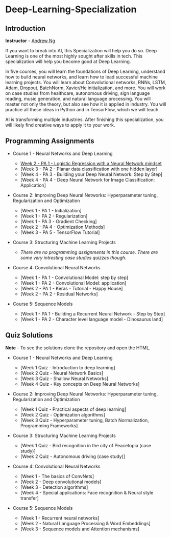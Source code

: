 # Deep-Learning-Specialization

## Introduction 

**Instructor** - [Andrew Ng](http://www.andrewng.org/)

If you want to break into AI, this Specialization will help you do so. Deep Learning is one of the most highly sought after skills in tech. This specialization will help you become good at Deep Learning.

In five courses, you will learn the foundations of Deep Learning, understand how to build neural networks, and learn how to lead successful machine learning projects. You will learn about Convolutional networks, RNNs, LSTM, Adam, Dropout, BatchNorm, Xavier/He initialization, and more. You will work on case studies from healthcare, autonomous driving, sign language reading, music generation, and natural language processing. You will master not only the theory, but also see how it is applied in industry. You will practice all these ideas in Python and in TensorFlow, which we will teach.

AI is transforming multiple industries. After finishing this specialization, you will likely find creative ways to apply it to your work.

## Programming Assignments
 - Course 1 - Neural Networks and Deep Learning
    - [Week 2 - PA 1 - Logistic Regression with a Neural Network mindset]()
    - [Week 3 - PA 2 - Planar data classification with one hidden layer]
    - [Week 4 - PA 3 - Building your Deep Neural Network: Step by Step]
    - [Week 4 - PA 4 - Deep Neural Network for Image Classification: Application]
    
 - Course 2: Improving Deep Neural Networks: Hyperparameter tuning, Regularization and Optimization
    - [Week 1 - PA 1 - Initialization]
    - [Week 1 - PA 2 - Regularization]
    - [Week 1 - PA 3 - Gradient Checking]
    - [Week 2 - PA 4 - Optimization Methods]
    - [Week 3 - PA 5 - TensorFlow Tutorial]
    
- Course 3: Structuring Machine Learning Projects
    - *There are no programming assignments in this course. There are some very intresting case studies quizzes though.*
    
- Course 4: Convolutional Neural Networks
    - [Week 1 - PA 1 - Convolutional Model: step by step]
    - [Week 1 - PA 2 - Convolutional Model: application]
    - [Week 2 - PA 1 - Keras - Tutorial - Happy House]
    - [Week 2 - PA 2 - Residual Networks]
    
- Course 5: Sequence Models
    - [Week 1 - PA 1 - Building a Recurrent Neural Network - Step by Step]
    - [Week 1 - PA 2 - Character level language model - Dinosaurus land]
   
## Quiz Solutions
**Note** - To see the solutions clone the repository and open the HTML.
 - Course 1 - Neural Networks and Deep Learning
    - [Week 1 Quiz - Introduction to deep learning]
    - [Week 2 Quiz - Neural Network Basics]
    - [Week 3 Quiz - Shallow Neural Networks]
    - [Week 4 Quiz - Key concepts on Deep Neural Networks]
    
 - Course 2: Improving Deep Neural Networks: Hyperparameter tuning, Regularization and Optimization 
    - [Week 1 Quiz - Practical aspects of deep learning]
    - [Week 2 Quiz - Optimization algorithms]
    - [Week 3 Quiz - Hyperparameter tuning, Batch Normalization, Programming Frameworks]
    
 - Course 3: Structuring Machine Learning Projects
    - [Week 1 Quiz - Bird recognition in the city of Peacetopia (case study)]
    - [Week 2 Quiz - Autonomous driving (case study)]
    
 - Course 4: Convolutional Neural Networks
    - [Week 1 - The basics of ConvNets]
    - [Week 2 - Deep convolutional models]
    - [Week 3 - Detection algorithms]
    - [Week 4 - Special applications: Face recognition & Neural style transfer]
 - Course 5: Sequence Models
    - [Week 1 - Recurrent neural networks]
    - [Week 2 - Natural Language Processing & Word Embeddings]
    - [Week 3 - Sequence models and Attention mechanisms]

